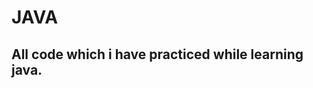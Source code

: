 # JAVA
All code which i have practiced while learning java.
------------------------------------------------------
